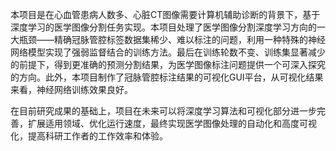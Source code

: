 本项目是在心血管患病人数多、心脏CT图像需要计算机辅助诊断的背景下，基于深度学习的医学图像分割任务实现。本项目处理了医学图像分割深度学习方向的一大瓶颈——精确冠脉管腔标签数据集稀少、难以标注的问题，利用一种特殊的神经网络模型实现了强弱监督结合的训练方法。最后在训练轮数不变、训练集显著减少的前提下，得到更准确的预测分割结果，为医学图像标注问题提供一个可深入探究的方向。此外，本项目制作了冠脉管腔标注结果的可视化GUI平台，从可视化结果来看，神经网络训练效果良好。

在目前研究成果的基础上，项目在未来可以将深度学习算法和可视化部分进一步完善，扩展适用领域、优化运行速度，最终实现医学图像处理的自动化和高度可视化，提高科研工作者的工作效率和体验。

